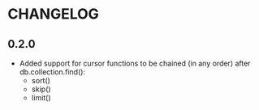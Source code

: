 # CHANGELOG

## 0.2.0

- Added support for cursor functions to be chained (in any order) after db.collection.find():
    - sort()
    - skip()
    - limit()
